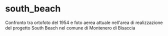 # south_beach
Confronto tra ortofoto del 1954 e foto aerea attuale nell'area di realizzazione del progetto South Beach nel comune di Montenero di Bisaccia
